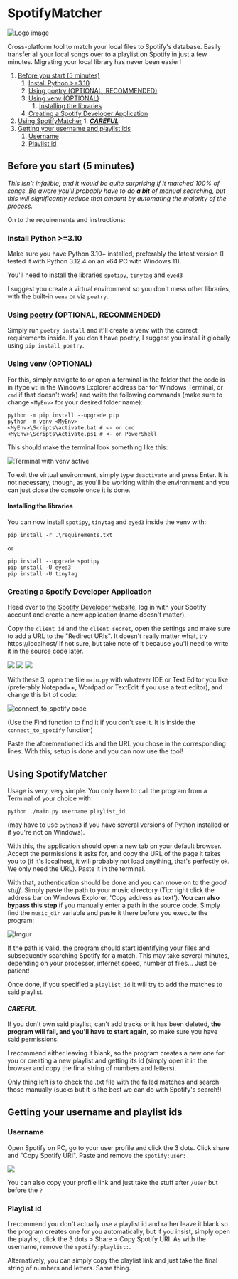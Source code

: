 # SpotifyMatcher <!-- omit in toc -->

![Logo image](https://user-images.githubusercontent.com/46006784/166269127-56d4709d-6464-4f83-aace-e6fb53bbbd9d.png)

Cross-platform tool to match your local files to Spotify's database. Easily transfer all your local songs over to a playlist on Spotify in just a few minutes. Migrating your local library has never been easier!

1. [Before you start (5 minutes)](#before-you-start-5-minutes)
	1. [Install Python \>=3.10](#install-python-310)
	2. [Using poetry (OPTIONAL, RECOMMENDED)](#using-poetry-optional-recommended)
	3. [Using venv (OPTIONAL)](#using-venv-optional)
		1. [Installing the libraries](#installing-the-libraries)
	4. [Creating a Spotify Developer Application](#creating-a-spotify-developer-application)
2. [Using SpotifyMatcher](#using-spotifymatcher)
		1. [**_CAREFUL_**](#careful)
3. [Getting your username and playlist ids](#getting-your-username-and-playlist-ids)
	1. [Username](#username)
	2. [Playlist id](#playlist-id)


## Before you start (5 minutes)

_This isn't infalible, and it would be quite surprising if it matched 100% of songs. Be aware you'll probably have to do **a bit** of manual searching, but this will significantly reduce that amount by automating the majority of the process._

On to the requirements and instructions:

### Install Python >=3.10

Make sure you have Python 3.10+ installed, preferably the latest version (I tested it with Python 3.12.4 on an x64 PC with Windows 11).

You'll need to install the libraries `spotipy`, `tinytag` and `eyed3`

I suggest you create a virtual environment so you don't mess other libraries, with the built-in `venv` or via `poetry`.

### Using [poetry](https://python-poetry.org/docs/) (OPTIONAL, RECOMMENDED)

Simply run `poetry install` and it'll create a venv with the correct requirements inside. If you don't have poetry, I suggest you install it globally using `pip install poetry`.

### Using venv (OPTIONAL)

For this, simply navigate to or open a terminal in the folder that the code is in (type `wt` in the Windows Explorer address bar for Windows Terminal, or `cmd` if that doesn't work) and write the following commands (make sure to change `<MyEnv>` for your desired folder name):

```shell
python -m pip install --upgrade pip
python -m venv <MyEnv>
<MyEnv>\Scripts\activate.bat # <- on cmd
<MyEnv>\Scripts\Activate.ps1 # <- on PowerShell
```

This should make the terminal look something like this:

![Terminal with venv active](https://imgur.com/1jWhGhU.png)

To exit the virtual environment, simply type `deactivate` and press Enter. It is not necessary, though, as you'll be working within the environment and you can just close the console once it is done.

#### Installing the libraries

You can now install `spotipy`, `tinytag` and `eyed3` inside the venv with:

```shell
pip install -r .\requirements.txt
```

or

```shell
pip install --upgrade spotipy
pip install -U eyed3
pip install -U tinytag
```

### Creating a Spotify Developer Application

Head over to [the Spotify Developer website](https://developer.spotify.com/dashboard/), log in with your Spotify account and create a new application (name doesn't matter).

Copy the `client id` and the `client secret`, open the settings and make sure to add a URL to the "Redirect URIs". It doesn't really matter what, try https://localhost/ if not sure, but take note of it because you'll need to write it in the source code later.

![](https://i.imgur.com/lwFiRh9.png)
![](https://i.imgur.com/OerZP5c.jpg)
![](https://i.imgur.com/Z3DIPZf.jpg)

With these 3, open the file `main.py` with whatever IDE or Text Editor you like (preferably Notepad++, Wordpad or TextEdit if you use a text editor), and change this bit of code:

![connect_to_spotify code](https://imgur.com/ltblD1T.png)

(Use the Find function to find it if you don't see it. It is inside the `connect_to_spotify` function)

Paste the aforementioned ids and the URL you chose in the corresponding lines. With this, setup is done and you can now use the tool!

## Using SpotifyMatcher

Usage is very, very simple. You only have to call the program from a Terminal of your choice with

```
python ./main.py username playlist_id
```

(may have to use `python3` if you have several versions of Python installed or if you're not on Windows).

With this, the application should open a new tab on your default browser. Accept the permissions it asks for, and copy the URL of the page it takes you to (if it's localhost, it will probably not load anything, that's perfectly ok. We only need the URL). Paste it in the terminal.

With that, authentication should be done and you can move on to the _good stuff_. Simply paste the path to your music directory (Tip: right click the address bar on Windows Explorer, 'Copy address as text'). **You can also bypass this step** if you manually enter a path in the source code. Simply find the `music_dir` variable and paste it there before you execute the program:

![Imgur](https://imgur.com/mZGFs6d.png)

If the path is valid, the program should start identifying your files and subsequently searching Spotify for a match. This may take several minutes, depending on your processor, internet speed, number of files... Just be patient!

Once done, if you specified a `playlist_id` it will try to add the matches to said playlist.

#### **_CAREFUL_**

If you don't own said playlist, can't add tracks or it has been deleted, **the program will fail, and you'll have to start again**, so make sure you have said permissions.

I recommend either leaving it blank, so the program creates a new one for you or creating a new playlist and getting its id (simply open it in the browser and copy the final string of numbers and letters).

Only thing left is to check the .txt file with the failed matches and search those manually (sucks but it is the best we can do with Spotify's search!)

## Getting your username and playlist ids

### Username

Open Spotify on PC, go to your user profile and click the 3 dots. Click share and "Copy Spotify URI". Paste and remove the `spotify:user:`

![](https://imgur.com/TS6ZZlV.png)

You can also copy your profile link and just take the stuff after `/user` but before the `?`

### Playlist id

I recommend you don't actually use a playlist id and rather leave it blank so the program creates one for you automatically, but if you insist, simply open the playlist, click the 3 dots > Share > Copy Spotify URI. As with the username, remove the `spotify:playlist:`.

Alternatively, you can simply copy the playlist link and just take the final string of numbers and letters. Same thing.
